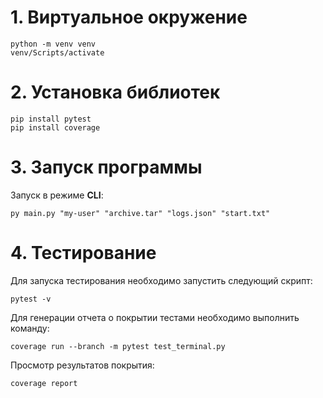 # 1. Виртуальное окружение

```shell
python -m venv venv
venv/Scripts/activate
```

# 2. Установка библиотек

```shell
pip install pytest
pip install coverage
```

# 3. Запуск программы

Запуск в режиме **CLI**:

```shell
py main.py "my-user" "archive.tar" "logs.json" "start.txt"
```

# 4. Тестирование

Для запуска тестирования необходимо запустить следующий скрипт:

```shell
pytest -v
```

Для генерации отчета о покрытии тестами необходимо выполнить команду:

```shell
coverage run --branch -m pytest test_terminal.py
```

Просмотр результатов покрытия:

```shell
coverage report
```
